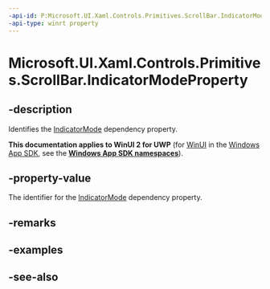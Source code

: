 ```yaml
---
-api-id: P:Microsoft.UI.Xaml.Controls.Primitives.ScrollBar.IndicatorModeProperty
-api-type: winrt property
---
```


<!-- Property syntax
public Windows.UI.Xaml.DependencyProperty IndicatorModeProperty { get; }
-->

# Microsoft.UI.Xaml.Controls.Primitives.ScrollBar.IndicatorModeProperty

## -description
Identifies the [IndicatorMode](scrollbar_indicatormode.md) dependency property.

**This documentation applies to WinUI 2 for UWP** (for [WinUI](/windows/apps/winui/winui3/) in the [Windows App SDK](/windows/apps/windows-app-sdk/), see the **[Windows App SDK namespaces](/windows/windows-app-sdk/api/winrt/)**).

## -property-value
The identifier for the [IndicatorMode](scrollbar_indicatormode.md) dependency property.

## -remarks

## -examples

## -see-also
